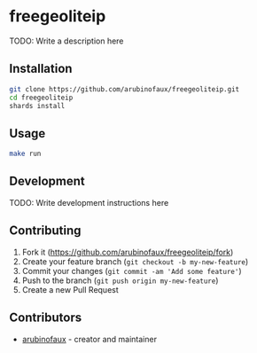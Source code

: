 # freegeoliteip

TODO: Write a description here

## Installation

```bash
git clone https://github.com/arubinofaux/freegeoliteip.git
cd freegeoliteip
shards install
```

## Usage

```bash
make run
```

## Development

TODO: Write development instructions here

## Contributing

1. Fork it (<https://github.com/arubinofaux/freegeoliteip/fork>)
2. Create your feature branch (`git checkout -b my-new-feature`)
3. Commit your changes (`git commit -am 'Add some feature'`)
4. Push to the branch (`git push origin my-new-feature`)
5. Create a new Pull Request

## Contributors

- [arubinofaux](https://github.com/arubinofaux) - creator and maintainer
